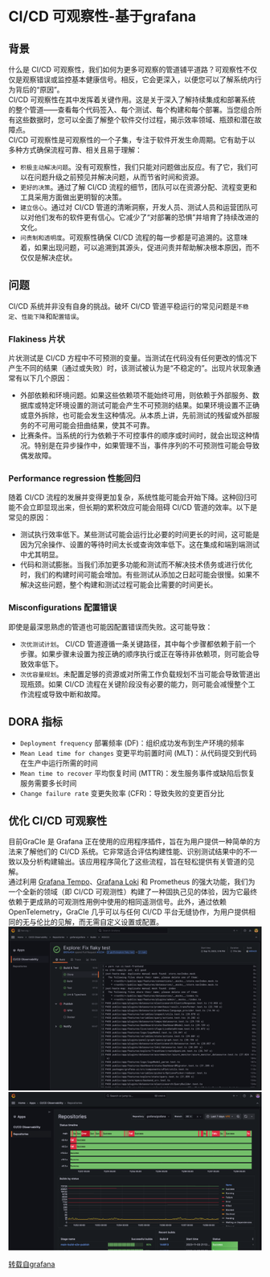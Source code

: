 # CI/CD 可观察性-基于grafana

## 背景
什么是 CI/CD 可观察性，我们如何为更多可观察的管道铺平道路？可观察性不仅仅是观察错误或监控基本健康信号。相反，它会更深入，以便您可以了解系统内行为背后的“原因”。  
CI/CD 可观察性在其中发挥着关键作用。这是关于深入了解持续集成和部署系统的整个管道——查看每个代码签入、每个测试、每个构建和每个部署。当您组合所有这些数据时，您可以全面了解整个软件交付过程，揭示效率领域、瓶颈和潜在故障点。  
CI/CD 可观察性是可观察性的一个子集，专注于软件开发生命周期。它有助于以多种方式确保流程可靠、相关且易于理解：  
- `积极主动解决问题`。没有可观察性，我们只能对问题做出反应。有了它，我们可以在问题升级之前预见并解决问题，从而节省时间和资源。
- `更好的决策`。通过了解 CI/CD 流程的细节，团队可以在资源分配、流程变更和工具采用方面做出更明智的决策。
- `建立信心`。通过对 CI/CD 管道的清晰洞察，开发人员、测试人员和运营团队可以对他们发布的软件更有信心。它减少了“对部署的恐惧”并培育了持续改进的文化。
- `问责制和透明度`。可观察性确保 CI/CD 流程的每一步都是可追溯的。这意味着，如果出现问题，可以追溯到其源头，促进问责并帮助解决根本原因，而不仅仅是解决症状。
## 问题
CI/CD 系统并非没有自身的挑战。破坏 CI/CD 管道平稳运行的常见问题是`不稳定`、`性能下降`和`配置错误`。
### Flakiness 片状
片状测试是 CI/CD 方程中不可预测的变量。当测试在代码没有任何更改的情况下产生不同的结果（通过或失败）时，该测试被认为是“不稳定的”。出现片状现象通常有以下几个原因：  
- 外部依赖和环境问题。如果这些依赖项不能始终可用，则依赖于外部服务、数据库或特定环境设置的测试可能会产生不可预测的结果。如果环境设置不正确或意外拆除，也可能会发生这种情况。从本质上讲，先前测试的残留或外部服务的不可用可能会扭曲结果，使其不可靠。
- 比赛条件。当系统的行为依赖于不可控事件的顺序或时间时，就会出现这种情况。特别是在异步操作中，如果管理不当，事件序列的不可预测性可能会导致偶发故障。
### Performance regression 性能回归
随着 CI/CD 流程的发展并变得更加复杂，系统性能可能会开始下降。这种回归可能不会立即显现出来，但长期的累积效应可能会阻碍 CI/CD 管道的效率。以下是常见的原因：  
- 测试执行效率低下。某些测试可能会运行比必要的时间更长的时间，这可能是因为冗余操作、设置的等待时间太长或查询效率低下。这在集成和端到端测试中尤其明显。
- 代码和测试膨胀。当我们添加更多功能和测试而不解决技术债务或进行优化时，我们的构建时间可能会增加。有些测试从添加之日起可能会很慢。如果不解决这些问题，整个构建和测试过程可能会比需要的时间更长。

### Misconfigurations 配置错误
即使是最深思熟虑的管道也可能因配置错误而失败。这可能导致：
- `次优测试计划`。 CI/CD 管道遵循一条关键路径，其中每个步骤都依赖于前一个步骤。如果步骤未设置为按正确的顺序执行或正在等待非依赖项，则可能会导致效率低下。
- `次优容量规划`。未配置足够的资源或对所需工作负载规划不当可能会导致管道出现瓶颈。如果 CI/CD 流程在关键阶段没有必要的能力，则可能会减慢整个工作流程或导致中断和故障。
## DORA 指标
- `Deployment frequency` 部署频率 (DF)：组织成功发布到生产环境的频率
- `Mean Lead time for changes` 变更平均前置时间 (MLT)：从代码提交到代码在生产中运行所需的时间
- `Mean time to recover` 平均恢复时间 (MTTR)：发生服务事件或缺陷后恢复服务需要多长时间
- `Change failure rate` 变更失败率 (CFR)：导致失败的变更百分比
## 优化 CI/CD 可观察性
目前GraCIe 是 Grafana 正在使用的应用程序插件，旨在为用户提供一种简单的方法来了解他们的 CI/CD 系统。它非常适合评估构建性能、识别测试结果中的不一致以及分析构建输出。该应用程序简化了这些流程，旨在轻松提供有关管道的见解。  
通过利用 [Grafana Tempo](https://grafana.com/oss/tempo/?pg=blog&plcmt=body-txt&src=tw&mdm=social&cnt=youre_probably_familiar_w&camp=blog)、[Grafana Loki](https://grafana.com/oss/loki/?pg=blog&plcmt=body-txt&src=tw&mdm=social&cnt=youre_probably_familiar_w&camp=blog) 和 Prometheus 的强大功能，我们为一个全新的领域（即 CI/CD 可观测性）构建了一种固执己见的体验，因为它最终依赖于更成熟的可观测性用例中使用的相同遥测信号。此外，通过依赖 OpenTelemetry，GraCIe 几乎可以与任何 CI/CD 平台无缝协作，为用户提供相同的无与伦比的见解，而无需自定义设置或配置。  
![cicd-observability-2.png](/images/cicd-observability-2.png)  
![cicd-observability-3.png](/images/cicd-observability-3.png)  
  
  
[转载自grafana](https://grafana.com/blog/2023/11/20/ci-cd-observability-via-opentelemetry-at-grafana-labs/?utm_campaign=blog&utm_content=youre_probably_familiar_w&utm_medium=social&utm_source=tw)  
